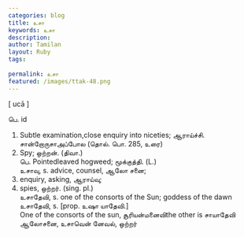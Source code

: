 ```yaml
---
categories: blog
title: உசா
keywords: உசா
description: 
author: Tamilan
layout: Ruby
tags: 
 
permalink: உசா
featured: /images/ttak-48.png
---
```

  
[ ucā ]  
  
பெ. id  
1. Subtle examination,close enquiry into niceties; ஆராய்ச்சி. சான்றோருசாஅப்போல (தொல். பொ. 285, உரை)  
2. Spy; ஒற்றன். (திவா.)  
பெ. Pointedleaved hogweed; மூக்குத்தி. (L.)  
உசாவு, s. advice, counsel, ஆலோ சனை;  
2. enquiry, asking, ஆராய்வு;  
3. spies, ஒற்றர். (sing. pl.)  
உசாதேவி, s. one of the consorts of the Sun; goddess of the dawn  
உசாதேவி, s. [prop. உஷா யாதேவி.]  
One of the consorts of the sun, சூரியன்மனைவிthe other is சாயாதேவி  
ஆலோசனை, உசாவென் னேவல், ஒற்றர்